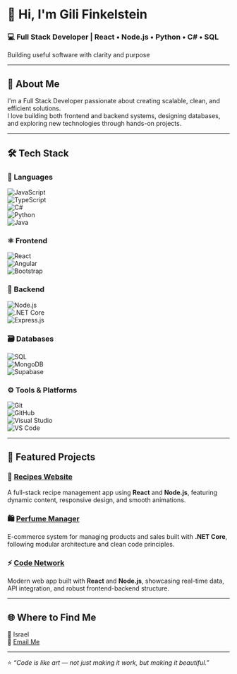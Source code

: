 # 👋 Hi, I'm Gili Finkelstein  

### 💻 Full Stack Developer | React • Node.js • Python • C# • SQL  
Building useful software with clarity and purpose

---

## 🚀 About Me  
I'm a Full Stack Developer passionate about creating scalable, clean, and efficient solutions.  
I love building both frontend and backend systems, designing databases, and exploring new technologies through hands-on projects.

---

## 🛠️ Tech Stack  

### 💬 Languages  
![JavaScript](https://img.shields.io/badge/JavaScript-F7DF1E?logo=javascript&logoColor=000)  
![TypeScript](https://img.shields.io/badge/TypeScript-3178C6?logo=typescript&logoColor=fff)  
![C#](https://img.shields.io/badge/C%23-239120?logo=csharp&logoColor=fff)  
![Python](https://img.shields.io/badge/Python-3776AB?logo=python&logoColor=fff)  
![Java](https://img.shields.io/badge/Java-007396?logo=java&logoColor=fff)  

### ⚛️ Frontend  
![React](https://img.shields.io/badge/React-61DAFB?logo=react&logoColor=000)  
![Angular](https://img.shields.io/badge/Angular-DD0031?logo=angular&logoColor=fff)  
![Bootstrap](https://img.shields.io/badge/Bootstrap-7952B3?logo=bootstrap&logoColor=fff)

### 🧠 Backend  
![Node.js](https://img.shields.io/badge/Node.js-339933?logo=nodedotjs&logoColor=fff)  
![.NET Core](https://img.shields.io/badge/.NET_Core-512BD4?logo=dotnet&logoColor=fff)  
![Express.js](https://img.shields.io/badge/Express.js-000000?logo=express&logoColor=fff)

### 🗃️ Databases  
![SQL](https://img.shields.io/badge/SQL-4479A1?logo=sql&logoColor=fff)  
![MongoDB](https://img.shields.io/badge/MongoDB-47A248?logo=mongodb&logoColor=fff)  
![Supabase](https://img.shields.io/badge/Supabase-3ECF8E?logo=supabase&logoColor=000)

### ⚙️ Tools & Platforms  
![Git](https://img.shields.io/badge/Git-F05032?logo=git&logoColor=fff)  
![GitHub](https://img.shields.io/badge/GitHub-181717?logo=github&logoColor=fff)  
![Visual Studio](https://img.shields.io/badge/Visual_Studio-5C2D91?logo=visualstudio&logoColor=fff)  
![VS Code](https://img.shields.io/badge/VS_Code-0078D4?logo=visualstudiocode&logoColor=fff)  

---

## 🌟 Featured Projects  

### 🍴 [Recipes Website](https://github.com/GiliFinkelstein/Recipes-Website.git)
A full-stack recipe management app using **React** and **Node.js**, featuring dynamic content, responsive design, and smooth animations.

### 🛍️ [Perfume Manager](https://github.com/GiliFinkelstein/PerfumeManager.git)
E-commerce system for managing products and sales built with **.NET Core**, following modular architecture and clean code principles.

### ⚡ [Code Network](https://github.com/GiliFinkelstein/CodeNetwork.git)
Modern web app built with **React** and **Node.js**, showcasing real-time data, API integration, and robust frontend-backend structure.

---

## 🌐 Where to Find Me  
📍 Israel  
💌 [Email Me](mailto:9154919@gmail.com)  

---

⭐ *“Code is like art — not just making it work, but making it beautiful.”*
